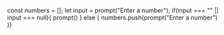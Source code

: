 const numbers = [];
  let input = prompt("Enter a number");
      if(input === "" || input === null){
        prompt()
    } else {
      numbers.push(prompt("Enter a number")   
      )}
    
